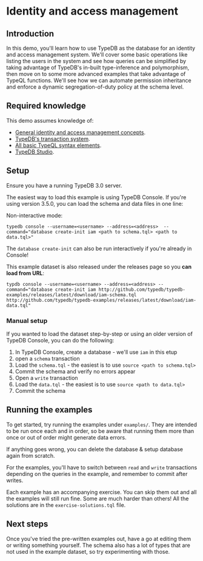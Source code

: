 # Identity and access management

## Introduction

In this demo, you'll learn how to use TypeDB as the database for an identity and access management system. We'll cover
some basic operations like listing the users in the system and see how queries can be simplified by taking advantage of
TypeDB's in-built type-inference and polymorphism, then move on to some more advanced examples that take advantage of
TypeQL functions. We'll see how we can automate permission inheritance and enforce a dynamic segregation-of-duty policy at
the schema level.


## Required knowledge

This demo assumes knowledge of:

- [General identity and access management concepts](https://en.wikipedia.org/wiki/Identity_management).
- [TypeDB's transaction system](https://typedb.com/docs/manual/queries/transactions).
- [All basic TypeQL syntax elements](https://typedb.com/docs/typeql/pipelines/).
- [TypeDB Studio](https://studio.typedb.com).

## Setup

Ensure you have a running TypeDB 3.0 server.

The easiest way to load this example is using TypeDB Console. If you're using version 3.5.0, you can load the schema and data files in one line:

Non-interactive mode:
```
typedb console --username=<username> --address=<address>  --command="database create-init iam <path to schema.tql> <path to data.tql>"
```

The `database create-init` can also be run interactively if you're already in Console!

This example dataset is also released under the releases page so you **can load from URL**:
```
typdb console --username=<username> --address=<address> --command="database create-init iam http://github.com/typedb/typedb-examples/releases/latest/download/iam-schema.tql http://github.com/typedb/typedb-examples/releases/latest/download/iam-data.tql"
```

### Manual setup

If you wanted to load the dataset step-by-step or using an older version of TypeDB Console, you can do the following:

1. In TypeDB Console, create a database - we'll use `iam` in this etup
2.  open a `schema` transaction
3. Load the `schema.tql` - the easiest is to use `source <path to schema.tql>`
4. Commit the schema and verify no errors appear
5. Open a `write` transaction
6. Load the `data.tql` - the easiest is to use `source <path to data.tql>`
7. Commit the schema


## Running the examples

To get started, try running the examples under `examples/`. They are intended to be run once each and in order, so be aware that running
them more than once or out of order might generate data errors.

If anything goes wrong, you can delete the database & setup database again from scratch. 

For the examples, you'll have to switch between  `read` and `write` transactions depending on the queries in the example, and remember to commit after writes.

Each example has an accompanying exercise. You can skip them out and all the examples will still run fine. Some are
much harder than others! All the solutions are in the `exercise-solutions.tql` file.

## Next steps

Once you've tried the pre-written examples out, have a go at editing them or writing something yourself. The schema also
has a lot of types that are not used in the example dataset, so try experimenting with those. 
